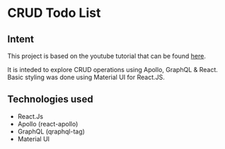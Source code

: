 # CRUD Todo List

## Intent

This project is based on the youtube tutorial that can be found [here](https://www.youtube.com/watch?v=rpJO0T08Bnc).

It is inteded to explore CRUD operations using Apollo, GraphQL & React. Basic styling was done using Material UI for React.JS.

## Technologies used

- React.Js
- Apollo (react-apollo)
- GraphQL (qraphql-tag)
- Material UI
